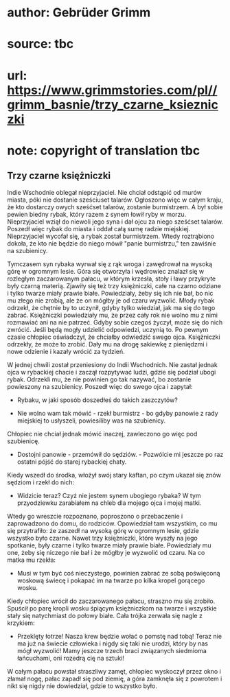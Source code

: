 # author: Gebrüder Grimm
# source: tbc
# url: https://www.grimmstories.com/pl//grimm_basnie/trzy_czarne_ksiezniczki
# note: copyright of translation tbc

## Trzy czarne księżniczki 

Indie Wschodnie oblegał nieprzyjaciel. Nie chciał odstąpić od murów
miasta, póki nie dostanie sześciuset talarów. Ogłoszono więc w całym
kraju, że kto dostarczy owych sześćset talarów, zostanie burmistrzem. A
był sobie pewien biedny rybak, który razem z synem łowił ryby w morzu.
Nieprzyjaciel wziął do niewoli jego syna i dał ojcu za niego sześćset
talarów. Poszedł więc rybak do miasta i oddał całą sumę radzie
miejskiej. Nieprzyjaciel wycofał się, a rybak został burmistrzem. Wtedy
roztrąbiono dokoła, że kto nie będzie do niego mówił "panie
burmistrzu," ten zawiśnie na szubienicy.

Tymczasem syn rybaka wyrwał się z rąk wroga i zawędrował na wysoką górę
w ogromnym lesie. Góra się otworzyła i wędrowiec znalazł się w rozległym
zaczarowanym pałacu, w którym krzesła, stoły i ławy przykryte były
czarną materią. Zjawiły się też trzy księżniczki, całe na czarno odziane
i tylko twarze miały prawie białe. Powiedziały, żeby się ich nie bał, bo
nic mu złego nie zrobią, ale że on mógłby je od czaru wyzwolić. Młody
rybak odrzekł, że chętnie by to uczynił, gdyby tylko wiedział, jak ma
się do tego zabrać. Księżniczki powiedziały mu, że przez cały rok nie
wolno mu z nimi rozmawiać ani na nie patrzeć. Gdyby sobie czegoś życzył,
może się do nich zwrócić. Jeśli będą mogły udzielić odpowiedzi, uczynią
to. Po pewnym czasie chłopiec oświadczył, że chciałby odwiedzić swego
ojca. Księżniczki odrzekły, że może to zrobić. Dały mu na drogę sakiewkę
z pieniędzmi i nowe odzienie i kazały wrócić za tydzień.

W jednej chwili został przeniesiony do Indii Wschodnich. Nie zastał
jednak ojca w rybackiej chacie i zaczął rozpytywać ludzi, gdzie się
podział ubogi rybak. Odrzekli mu, że nie powinien go tak nazywać, bo
zostanie powieszony na szubienicy. Poszedł więc do swego ojca i zapytał:

- Rybaku, w jaki sposób doszedłeś do takich zaszczytów?

- Nie wolno wam tak mówić - rzekł burmistrz - bo gdyby panowie z rady
miejskiej to usłyszeli, powiesiliby was na szubienicy.

Chłopiec nie chciał jednak mówić inaczej, zawleczono go więc pod
szubienicę.

- Dostojni panowie - przemówił do sędziów. - Pozwólcie mi jeszcze po
raz ostatni pójść do starej rybackiej chaty.

Kiedy wszedł do środka, włożył swój stary kaftan, po czym ukazał się
znów sędziom i rzekł do nich:

- Widzicie teraz? Czyż nie jestem synem ubogiego rybaka? W tym
przyodziewku zarabiałem na chleb dla mojego ojca i mojej matki.

Wtedy go wreszcie rozpoznano, poproszono o przebaczenie i zaprowadzono
do domu, do rodziców. Opowiedział tam wszystkim, co mu się przytrafiło:
że zaszedł na wysoką górę w ogromnym lesie, gdzie wszystko było czarne.
Nawet trzy księżniczki, które wyszły na jego spotkanie, były czarne i
tylko twarze miały prawie białe. Powiedziały mu one, żeby się niczego
nie bał i że mógłby je wyzwolić od czaru. Na co matka mu rzekła:

- Musi w tym być coś nieczystego, powinien zabrać ze sobą poświęconą
woskową świecę i pokapać im na twarze po kilka kropel gorącego wosku.

Kiedy chłopiec wrócił do zaczarowanego pałacu, straszno mu się zrobiło.
Spuścił po parę kropli wosku śpiącym księżniczkom na twarze i wszystkie
stały się natychmiast do połowy białe. Cała trójka zerwała się nagle z
krzykiem:

- Przeklęty łotrze! Nasza krew będzie wołać o pomstę nad tobą! Teraz
nie ma już na świecie człowieka i nigdy się taki nie urodzi, który by
nas mógł wyzwolić! Mamy jeszcze trzech braci związanych siedmioma
łańcuchami, oni rozedrą cię na sztuki!

W całym pałacu powstał straszliwy zamęt, chłopiec wyskoczył przez okno i
złamał nogę, pałac zapadł się pod ziemię, a góra zamknęła się z powrotem
i nikt się nigdy nie dowiedział, gdzie to wszystko było.
